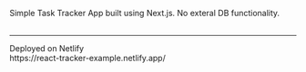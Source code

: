 Simple Task Tracker App built using Next.js. No exteral DB functionality.
<br>
<br>
<hr>
Deployed on Netlify
<br>
https://react-tracker-example.netlify.app/
